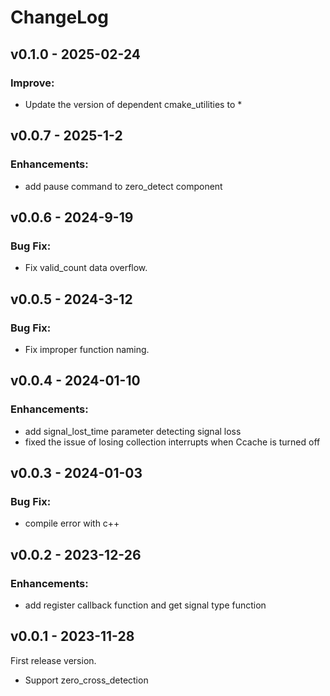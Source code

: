 # ChangeLog

## v0.1.0 - 2025-02-24

### Improve:

- Update the version of dependent cmake_utilities to *

## v0.0.7 - 2025-1-2

### Enhancements:

- add pause command to zero_detect component

## v0.0.6 - 2024-9-19

### Bug Fix:

- Fix valid_count data overflow.

## v0.0.5 - 2024-3-12

### Bug Fix:

- Fix improper function naming.

## v0.0.4 - 2024-01-10

### Enhancements:

- add signal_lost_time parameter detecting signal loss
- fixed the issue of losing collection interrupts when Ccache is turned off

## v0.0.3 - 2024-01-03

### Bug Fix:

- compile error with c++

## v0.0.2 - 2023-12-26

### Enhancements:

- add register callback function and get signal type function

## v0.0.1 - 2023-11-28

First release version.

- Support zero_cross_detection
